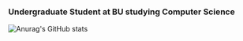 ### Undergraduate Student at BU studying Computer Science
![Anurag's GitHub stats](https://github-readme-stats.vercel.app/api?username=mrsinani&show_icons=true&theme=radical)
